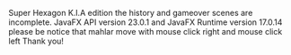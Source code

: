 Super Hexagon K.I.A edition
the history and gameover scenes are incomplete.
JavaFX API version 23.0.1 and JavaFX Runtime version 17.0.14
please be notice that mahlar move with mouse click right and mouse click left
Thank you!
